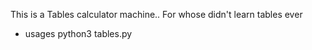 This is a Tables calculator machine..
For whose didn't learn tables ever

- usages
python3 tables.py
